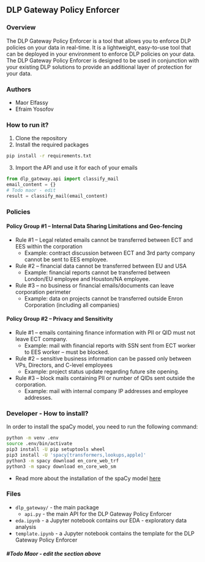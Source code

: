 ## DLP Gateway Policy Enforcer

### Overview
The DLP Gateway Policy Enforcer is a tool that allows you to enforce DLP policies on your data in real-time. It is a lightweight, easy-to-use tool that can be deployed in your environment to enforce DLP policies on your data. The DLP Gateway Policy Enforcer is designed to be used in conjunction with your existing DLP solutions to provide an additional layer of protection for your data.

### Authors
- Maor Elfassy
- Efraim Yosofov

### How to run it?
1. Clone the repository
2. Install the required packages
```bash
pip install -r requirements.txt
```
3. Import the API and use it for each of your emails
```python
from dlp_gateway.api import classify_mail
email_content = {}
# Todo maor - edit
result = classify_mail(email_content)
```


### Policies
#### Policy Group #1 – Internal Data Sharing Limitations and Geo-fencing
- Rule #1 – Legal related emails cannot be transferred between ECT and EES within the corporation 
  - Example: contract discussion between ECT and 3rd party company cannot be sent to EES employee.
- Rule #2 – financial data cannot be transferred between EU and USA 
  - Example: financial reports cannot be transferred between London/EU employee and Houston/NA employee.
- Rule #3 – no business or financial emails/documents can leave corporation perimeter 
  - Example: data on projects cannot be transferred outside Enron Corporation (including all companies)
#### Policy Group #2 – Privacy and Sensitivity
- Rule #1 – emails containing finance information with PII or QID must not leave ECT company. 
  - Example: mail with financial reports with SSN sent from ECT worker to EES worker – must be blocked.
- Rule #2 – sensitive business information can be passed only between VPs, Directors, and C-level employees 
  - Example: project status update regarding future site opening.
- Rule #3 – block mails containing PII or number of QIDs sent outside the corporation. 
  - Example: mail with internal company IP addresses and employee addresses.


### Developer - How to install?
In order to install the spaCy model, you need to run the following command:
```bash
python -m venv .env
source .env/bin/activate
pip3 install -U pip setuptools wheel
pip3 install -U 'spacy[transformers,lookups,apple]'
python3 -m spacy download en_core_web_trf
python3 -m spacy download en_core_web_sm
```
* Read more about the installation of the spaCy model [here](https://spacy.io/usage/models)


###  Files
- `dlp_gateway/` - the main package
  - `api.py` - the main API for the DLP Gateway Policy Enforcer
- `eda.ipynb` - a Jupyter notebook contains our EDA - exploratory data analysis
- `template.ipynb` - a Jupyter notebook contains the template for the DLP Gateway Policy Enforcer 

#####  #Todo Maor - edit the section above
